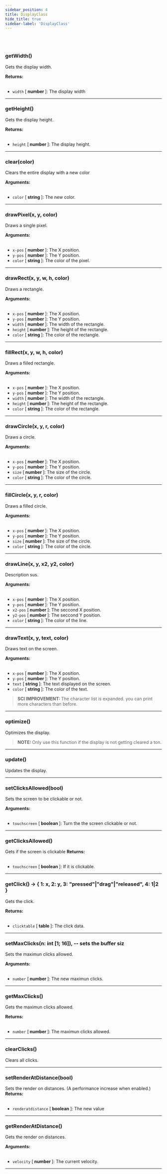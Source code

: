 ```yaml
---
sidebar_position: 4
title: DisplayClass
hide_title: true
sidebar-label: 'DisplayClass'
---
```


<br></br>

### getWidth()

Gets the display width.

<strong>Returns:</strong> <br></br>

- <code>width</code> [<strong> number </strong>]: The display width


---

### getHeight()

Gets the display height.

<strong>Returns:</strong> <br></br>

- <code>height</code> [<strong> number </strong>]: The display height.


---

### clear(color)

Clears the entire display with a new color

<strong>Arguments:</strong> <br></br>

- <code>color</code> [<strong> string </strong>]: The new color.


---

### drawPixel(x, y, color)

Draws a single pixel.

<strong>Arguments:</strong> <br></br>

- <code>x-pos</code> [<strong> number </strong>]: The X position.
- <code>y-pos</code> [<strong> number </strong>]: The Y position.
- <code>color</code> [<strong> string </strong>]: The color of the pixel.

---

### drawRect(x, y, w, h, color)

Draws a rectangle.

<strong>Arguments:</strong> <br></br>

- <code>x-pos</code> [<strong> number </strong>]: The X position.
- <code>y-pos</code> [<strong> number </strong>]: The Y position.
- <code>width</code> [<strong> number </strong>]: The width of the rectangle.
- <code>height</code> [<strong> number </strong>]: The height of the rectangle.
- <code>color</code> [<strong> string </strong>]: The color of the rectangle.


---

### fillRect(x, y, w, h, color)

Draws a fiiled rectangle.

<strong>Arguments:</strong> <br></br>

- <code>x-pos</code> [<strong> number </strong>]: The X position.
- <code>y-pos</code> [<strong> number </strong>]: The Y position.
- <code>width</code> [<strong> number </strong>]: The width of the rectangle.
- <code>height</code> [<strong> number </strong>]: The height of the rectangle.
- <code>color</code> [<strong> string </strong>]: The color of the rectangle.


---

### drawCircle(x, y, r, color)

Draws a circle.

<strong>Arguments:</strong> <br></br>

- <code>x-pos</code> [<strong> number </strong>]: The X position.
- <code>y-pos</code> [<strong> number </strong>]: The Y position.
- <code>size</code> [<strong> number </strong>]: The size of the circle.
- <code>color</code> [<strong> string </strong>]: The color of the circle.

---

### fillCircle(x, y, r, color)

Draws a filled circle.

<strong>Arguments:</strong> <br></br>

- <code>x-pos</code> [<strong> number </strong>]: The X position.
- <code>y-pos</code> [<strong> number </strong>]: The Y position.
- <code>size</code> [<strong> number </strong>]: The size of the circle.
- <code>color</code> [<strong> string </strong>]: The color of the circle.


---

### drawLine(x, y, x2, y2, color)

Description sus.

<strong>Arguments:</strong> <br></br>

- <code>x-pos</code> [<strong> number </strong>]: The X position.
- <code>y-pos</code> [<strong> number </strong>]: The Y position.
- <code>x2-pos</code> [<strong> number </strong>]: The seccond X position.
- <code>y2-pos</code> [<strong> number </strong>]: The seccond Y position.
- <code>color</code> [<strong> string </strong>]: The color of the line.

---

### drawText(x, y, text, color)

Draws text on the screen.

<strong>Arguments:</strong> <br></br>

- <code>x-pos</code> [<strong> number </strong>]: The X position.
- <code>y-pos</code> [<strong> number </strong>]: The Y position.
- <code>text</code> [<strong> string </strong>]: The text displayed on the screen.
- <code>color</code> [<strong> string </strong>]: The color of the text.

<blockquote><strong>SCI IMPROVEMENT: </strong>The character list is expanded. you can print more characters than before.</blockquote>

---

### optimize()

Optimizes the display. 

<blockquote><strong>NOTE: </strong>Only use this function if the display is not getting cleared a ton.</blockquote>

---

### update()

Updates the display.

---

### setClicksAllowed(bool)

Sets the screen to be clickable or not.

<strong>Arguments:</strong> <br></br>

- <code>touchscreen</code> [<strong> boolean </strong>]: Turn the the screen clickable or not.


---

### getClicksAllowed()

Gets if the screen is clickable
<strong>Returns:</strong> <br></br>

- <code>touchscreen</code> [<strong> boolean </strong>]: If it is clickable.


---

### getClick() -> { 1: x, 2: y, 3: "pressed"|"drag"|"released", 4: 1|2 }

Gets the click.

<strong>Returns:</strong> <br></br>

- <code>clicktable</code> [<strong> table </strong>]: The click data.


---

### setMaxClicks(n: int [1; 16]), -- sets the buffer siz

Sets the maximun clicks allowed.

<strong>Arguments:</strong> <br></br>

- <code>number</code> [<strong> number </strong>]: The new maximun clicks.


---

### getMaxClicks()

Gets the maximun clicks allowed.

<strong>Returns:</strong> <br></br>

- <code>number</code> [<strong> number </strong>]: The maximun clicks allowed.


---

### clearClicks()

Clears all clicks.

---

### setRenderAtDistance(bool)

Sets the render on distances. (A performance increase when enabled.)
<strong>Returns:</strong> <br></br>

- <code>renderatdistance</code> [<strong> boolean </strong>]: The new value


---

### getRenderAtDistance()

Gets the render on distances.

<strong>Arguments:</strong> <br></br>

- <code>velocity</code> [<strong> number </strong>]: The current velocity.


---
